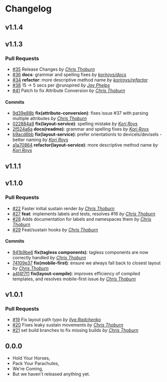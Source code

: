 Changelog
=========

## v1.1.4

## v1.1.3

### Pull Requests

- [#35](https://github.com/runspired/flexi/pull/35)  Release Changes  *by [Chris Thoburn](https://github.com/runspired)*
- [#36](https://github.com/runspired/flexi/pull/36) **docs**: grammar and spelling fixes  *by [koriroys/docs](https://github.com/koriroys/docs)*
- [#34](https://github.com/runspired/flexi/pull/34) **refactor**: more descriptive method name  *by [koriroys/refactor](https://github.com/koriroys/refactor)*
- [#38](https://github.com/runspired/flexi/pull/38)  15 -> 5 secs per @runspired  *by [Jay Phelps](https://github.com/jayphelps)*
- [#41](https://github.com/runspired/flexi/pull/41)  Patch to fix Attribute Conversion  *by [Chris Thoburn](https://github.com/runspired)*

#### Commits

- [9d39e88b](https://github.com/runspired/flexi/commit/9d39e88bcda59cdc19c093cbfb5ca544e8d2d552) **fix(attribute-conversion)**: fixes issue #37 with parsing multiple attributes *by [Chris Thoburn](https://github.com/runspired)*
- [022884a9](https://github.com/runspired/flexi/commit/022884a9c2faa304cec123f88d023348d740223d) **fix(layout-service)**: spelling mistake *by [Kori Roys](https://github.com/koriroys)*
- [2f524a6a](https://github.com/runspired/flexi/commit/2f524a6aaf7e96218d2deb9aab916e4ce0140ece) **docs(readme)**: grammar and spelling fixes *by [Kori Roys](https://github.com/koriroys)*
- [b9acd6bb](https://github.com/runspired/flexi/commit/b9acd6bbb1a938d28b078f59b6888ffb44ad81cd) **fix(layout-service)**: prefer orientationIs to deviceIs/deviseIs - better naming *by [Kori Roys](https://github.com/koriroys)*
- [a1a70864](https://github.com/runspired/flexi/commit/a1a70864b53fe90d984fe01d8e5f953c819546ad) **refactor(layout-service)**: more descriptive method name *by [Kori Roys](https://github.com/koriroys)*

## v1.1.1

## v1.1.0

### Pull Requests

- [#22](https://github.com/runspired/flexi/pull/22)  Faster initial sustain render  *by [Chris Thoburn](https://github.com/runspired/feat)*
- [#27](https://github.com/runspired/flexi/pull/27) **feat**: implements labels and tests, resolves #16  *by [Chris Thoburn](https://github.com/runspired/feat)*
- [#28](https://github.com/runspired/flexi/pull/28)  Adds documentation for labels and namespaces them  *by [Chris Thoburn](https://github.com/runspired/feat)*
- [#29](https://github.com/runspired/flexi/pull/29)  Feat/sustain hooks  *by [Chris Thoburn](https://github.com/runspired/feat)*

#### Commits

- [941b9be6](https://github.com/runspired/flexi/commit/941b9be629c3792da056232480781fac282f7869) **fix(tagless components)**: tagless components are now correctly handled *by [Chris Thoburn](https://github.com/runspired)*
- [74109e37](https://github.com/runspired/flexi/commit/74109e37d580496501ac1dfedfabde420116c993) **fix(mobile-first)**: ensure we always fall back to closest layout *by [Chris Thoburn](https://github.com/runspired)*
- [a4f4f7f1](https://github.com/runspired/flexi/commit/a4f4f7f1c49b441cdc768d3eed966c89ef78fa3a) **fix(layout-compile)**: improves efficiency of compiled templates, and resolves mobile-first issue *by [Chris Thoburn](https://github.com/runspired)*

## v1.0.1

### Pull Requests

- [#19](https://github.com/runspired/flexi/pull/19)  Fix layout path typo  *by [Ilya Radchenko](https://github.com/knownasilya)*
- [#20](https://github.com/runspired/flexi/pull/20)  Fixes leaky sustain movements  *by [Chris Thoburn](https://github.com/runspired)*
- [#21](https://github.com/runspired/flexi/pull/21)  set build branches to fix missing builds  *by [Chris Thoburn](https://github.com/runspired)*

## 0.0.0

- Hold Your Horses,
- Pack Your Parachutes,
- We're Coming,
- But we haven't released anything yet.
